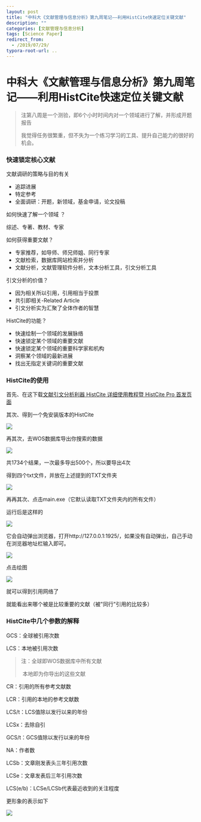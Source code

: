 ```yaml
---
layout: post
title: "中科大《文献管理与信息分析》第九周笔记——利用HistCite快速定位关键文献"
description: ""
categories: [文献管理与信息分析]
tags: [Science Paper]
redirect_from:
  - /2019/07/29/
typora-root-url: ..
---
```


# 中科大《文献管理与信息分析》第九周笔记——利用HistCite快速定位关键文献

> 注第八周是一个测验，即6个小时时间内对一个领域进行了解，并形成开题报告
>
> 我觉得任务很繁重，但不失为一个练习学习的工具、提升自己能力的很好的机会。

### 快速锁定核心文献

文献调研的策略与目的有关

- 追踪进展
- 特定参考
- 全面调研：开题，新领域，基金申请，论文投稿

如何快速了解一个领域 ？

综述、专著、教材、专家

如何获得重要文献？

- 专家推荐，如导师、师兄师姐、同行专家
- 文献检索，数据库网站检索并分析
- 文献分析，文献管理软件分析，文本分析工具，引文分析工具

引文分析的价值？

- 因为相关所以引用，引用相当于投票
- 共引即相关-Related Article
- 引文分析实为汇聚了全体作者的智慧

HistCite的功能？

- 快速绘制一个领域的发展脉络
- 快速锁定某个领域的重要文献
- 快速锁定某个领域的重要科学家和机构
- 洞察某个领域的最新进展
- 找出无指定关键词的重要文献

### HistCite的使用

首先、在这下载[文献引文分析利器 HistCite 详细使用教程暨 HistCite Pro 首发页面](https://zhuanlan.zhihu.com/p/20902898)

其次、得到一个免安装版本的HistCite

![](/images/posts/2019-07-29/folder.png)

再其次，去WOS数据库导出你搜索的数据

![](/images/posts/2019-07-29/histciteexport.png)

共1734个结果，一次最多导出500个，所以要导出4次

得到四个txt文件，并放在上述提到的TXT文件夹

![](/images/posts/2019-07-29/histciteexportres.png)

再再其次、点击main.exe（它默认读取TXT文件夹内的所有文件）

运行后是这样的

![](/images/posts/2019-07-29/Hres1.png)

它会自动弹出浏览器，打开http://127.0.0.1:1925/，如果没有自动弹出，自己手动在浏览器地址栏输入即可。

![](/images/posts/2019-07-29/Hres2.png)

点击绘图

![](/images/posts/2019-07-29/Hres3.png)

就可以得到引用网络了

就能看出来哪个被是比较重要的文献（被"同行"引用的比较多）

### HistCite中几个参数的解释

GCS：全球被引用次数

LCS：本地被引用次数

> 注：全球即WOS数据库中所有文献
>
> ​        本地即为你导出的这些文献

CR：引用的所有参考文献数

LCR：引用的本地的参考文献数

LCS/t：LCS值除以发行以来的年份

LCSx：去除自引

GCS/t：GCS值除以发行以来的年份

NA：作者数

LCSb：文章刚发表头三年引用次数

LCSe：文章发表后三年引用次数

LCS(e/b)：LCSe/LCSb代表最近收到的关注程度

更形象的表示如下

![](/images/posts/2019-07-29/Heg.png)